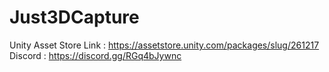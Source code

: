 # Just3DCapture

Unity Asset Store Link :  https://assetstore.unity.com/packages/slug/261217
Discord : https://discord.gg/RGq4bJywnc
